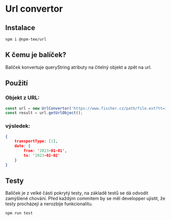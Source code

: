 # Url convertor

## Instalace
```
npm i @npm-tee/url
```

## K čemu je balíček?
Balíček konvertuje queryString atributy na čitelný objekt a zpět na url.

## Použití
### Objekt z URL:
```js
const url = new UrlConvertor('https://www.fischer.cz/path/file.ext?tt=1&dd=2023-01-01&rd=2023-02-02')
const result = url.getUrlObject();
```
### výsledek:
```json
{
    transportType: [1],
    date: {
        from: '2023-01-01',
        to: '2023-02-02'
    }
}
```

## Testy
Balíček je z velké části pokrytý testy, na základě testů se dá odvodit zamýšlené chování.
Před každým commitem by se měl developper ujistit, že testy procházejí a nerozbije funkcionalitu.
```
npm run test
```
